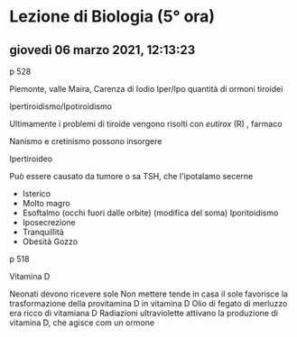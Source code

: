 # Lezione di Biologia (5° ora)

## giovedì 06 marzo 2021, 12:13:23
p 528

Piemonte, valle Maira, Carenza di Iodio
Iper/Ipo quantità di ormoni tiroidei

Ipertiroidismo/Ipotiroidismo

Ultimamente i problemi di tiroide vengono risolti con *eutirox* (R) , farmaco

Nanismo e cretinismo possono insorgere


Ipertiroideo
 
Può essere causato da tumore o sa TSH, che l'ipotalamo secerne

* Isterico
* Molto magro
* Esoftalmo (occhi fuori dalle orbite) (modifica del soma)
Iporitoidismo
* Iposecrezione
* Tranquillità
* Obesità
Gozzo

p 518


Vitamina D

Neonati devono ricevere sole
Non mettere tende in casa
il sole favorisce la trasformazione della provitamina D in vitamina D
Olio di fegato di merluzzo era ricco di vitamiana D
Radiazioni ultraviolette attivano la produzione di vitamina  D, che agisce com un ormone
<!--stackedit_data:
eyJoaXN0b3J5IjpbODQzNDM3MTQ5LC0xMjUzMzg5MzUyXX0=
-->